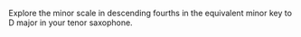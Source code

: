 Explore the minor scale in descending fourths in the equivalent minor key to D major in your tenor saxophone.